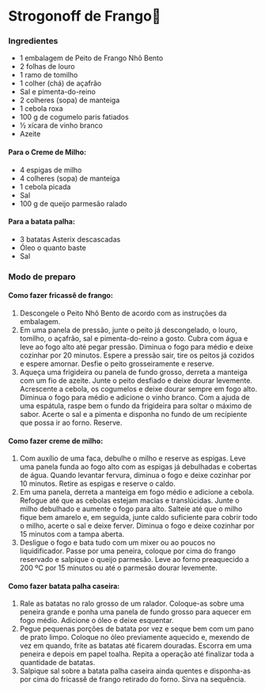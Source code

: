# Strogonoff de Frango:chicken:

### Ingredientes

- 1 embalagem de Peito de Frango Nhô Bento
- 2 folhas de louro
- 1 ramo de tomilho
- 1 colher (chá) de açafrão
- Sal e pimenta-do-reino
- 2 colheres (sopa) de manteiga
- 1 cebola roxa
- 100 g de cogumelo paris fatiados
- ½ xícara de vinho branco
- Azeite

#### Para o Creme de Milho:

- 4 espigas de milho
- 4 colheres (sopa) de manteiga
- 1 cebola picada
- Sal
- 100 g de queijo parmesão ralado

#### Para a batata palha:

- 3 batatas Asterix descascadas
- Óleo o quanto baste
- Sal

### Modo de preparo

#### Como fazer fricassê de frango:

1. Descongele o Peito Nhô Bento de acordo com as instruções da embalagem. 
2. Em uma panela de pressão, junte o peito já descongelado, o louro, tomilho, o açafrão, sal e pimenta-do-reino a gosto. Cubra com água e leve ao fogo alto até pegar pressão. Diminua o fogo para médio e deixe cozinhar por 20 minutos. Espere a pressão sair, tire os peitos já cozidos e espere amornar. Desfie o peito grosseiramente e reserve.
3. Aqueça uma frigideira ou panela de fundo grosso, derreta a manteiga com um fio de azeite. Junte o peito desfiado e deixe dourar levemente. Acrescente a cebola, os cogumelos e deixe dourar sempre em fogo alto. Diminua o fogo para médio e adicione o vinho branco. Com a ajuda de uma espátula, raspe bem o fundo da frigideira para soltar o máximo de sabor. Acerte o sal e a pimenta e disponha no fundo de um recipiente que possa ir ao forno. Reserve.

#### Como fazer creme de milho:

1. Com auxílio de uma faca, debulhe o milho e reserve as espigas. Leve uma panela funda ao fogo alto com as espigas já debulhadas e cobertas de água. Quando levantar fervura, diminua o fogo e deixe cozinhar por 10 minutos. Retire as espigas e reserve o caldo.
2. Em uma panela, derreta a manteiga em fogo médio e adicione a cebola. Refogue até que as cebolas estejam macias e translúcidas. Junte o milho debulhado e aumente o fogo para alto. Salteie até que o milho fique bem amarelo e, em seguida, junte caldo suficiente para cobrir todo o milho, acerte o sal e deixe ferver. Diminua o fogo e deixe cozinhar por 15 minutos com a tampa aberta. 
3. Desligue o fogo e bata tudo com um mixer ou ao poucos no liquidificador. Passe por uma peneira, coloque por cima do frango reservado e salpique o queijo parmesão. Leve ao forno preaquecido a 200 ºC por 15 minutos ou até o parmesão dourar levemente.

#### Como fazer batata palha caseira:

1. Rale as batatas no ralo grosso de um ralador. Coloque-as sobre uma peneira grande e ponha uma panela de fundo grosso para aquecer em fogo médio. Adicione o óleo e deixe esquentar.
2. Pegue pequenas porções de batata por vez e seque bem com um pano de prato limpo. Coloque no óleo previamente aquecido e, mexendo de vez em quando, frite as batatas até ficarem douradas. Escorra em uma peneira e depois em papel toalha. Repita a operação até finalizar toda a quantidade de batatas.
3. Salpique sal sobre a batata palha caseira ainda quentes e disponha-as por cima do fricassê de frango retirado do forno. Sirva na sequência. 





